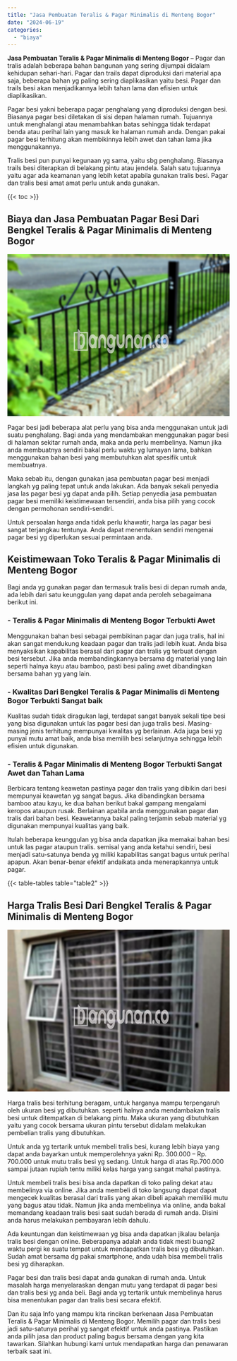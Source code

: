 ```yaml
---
title: "Jasa Pembuatan Teralis & Pagar Minimalis di Menteng Bogor"
date: "2024-06-19"
categories: 
  - "biaya"
---
```


**Jasa Pembuatan Teralis & Pagar Minimalis di Menteng Bogor** – Pagar dan tralis adalah beberapa bahan bangunan yang sering dijumpai didalam kehidupan sehari-hari. Pagar dan trails dapat diproduksi dari material apa saja, beberapa bahan yg paling sering diaplikasikan yaitu besi. Pagar dan trails besi akan menjadikannya lebih tahan lama dan efisien untuk diaplikasikan.

Pagar besi yakni beberapa pagar penghalang yang diproduksi dengan besi. Biasanya pagar besi diletakan di sisi depan halaman rumah. Tujuannya untuk menghalangi atau menambahkan batas sehingga tidak terdapat benda atau perihal lain yang masuk ke halaman rumah anda. Dengan pakai pagar besi terhitung akan membikinnya lebih awet dan tahan lama jika menggunakannya.

Tralis besi pun punyai kegunaan yg sama, yaitu sbg penghalang. Biasanya trails besi diterapkan di belakang pintu atau jendela. Salah satu tujuannya yaitu agar ada keamanan yang lebih ketat apabila gunakan tralis besi. Pagar dan tralis besi amat amat perlu untuk anda gunakan.

{{< toc >}}

## Biaya dan Jasa Pembuatan Pagar Besi Dari Bengkel Teralis & Pagar Minimalis di Menteng Bogor

![Jasa Pembuatan Teralis & Pagar Minimalis di Menteng Bogor](/images/pagar-minimalis-murah-35.png)

Pagar besi jadi beberapa alat perlu yang bisa anda menggunakan untuk jadi suatu penghalang. Bagi anda yang mendambakan menggunakan pagar besi di halaman sekitar rumah anda, maka anda perlu membelinya. Namun jika anda membuatnya sendiri bakal perlu waktu yg lumayan lama, bahkan menggunakan bahan besi yang membutuhkan alat spesifik untuk membuatnya.

Maka sebab itu, dengan gunakan jasa pembuatan pagar besi menjadi langkah yg paling tepat untuk anda lakukan. Ada banyak sekali penyedia jasa las pagar besi yg dapat anda pilih. Setiap penyedia jasa pembuatan pagar besi memiliki keistimewaan tersendiri, anda bisa pilih yang cocok dengan permohonan sendiri-sendiri.

Untuk persoalan harga anda tidak perlu khawatir, harga las pagar besi sangat terjangkau tentunya. Anda dapat menentukan sendiri mengenai pagar besi yg diperlukan sesuai permintaan anda.

## Keistimewaan Toko Teralis & Pagar Minimalis di Menteng Bogor

Bagi anda yg gunakan pagar dan termasuk tralis besi di depan rumah anda, ada lebih dari satu keunggulan yang dapat anda peroleh sebagaimana berikut ini.

### \- Teralis & Pagar Minimalis di Menteng Bogor Terbukti Awet

Menggunakan bahan besi sebagai pembikinan pagar dan juga tralis, hal ini akan sangat mendukung keadaan pagar dan tralis jadi lebih kuat. Anda bisa menyaksikan kapabilitas berasal dari pagar dan tralis yg terbuat dengan besi tersebut. Jika anda membandingkannya bersama dg material yang lain seperti halnya kayu atau bamboo, pasti besi paling awet dibandingkan bersama bahan yg yang lain.

### \- Kwalitas Dari Bengkel Teralis & Pagar Minimalis di Menteng Bogor Terbukti Sangat baik

Kualitas sudah tidak diragukan lagi, terdapat sangat banyak sekali tipe besi yang bisa digunakan untuk las pagar besi dan juga tralis besi. Masing-masing jenis terhitung mempunyai kwalitas yg berlainan. Ada juga besi yg punyai mutu amat baik, anda bisa memilih besi selanjutnya sehingga lebih efisien untuk digunakan.

### \- Teralis & Pagar Minimalis di Menteng Bogor Terbukti Sangat Awet dan Tahan Lama

Berbicara tentang keawetan pastinya pagar dan tralis yang dibikin dari besi mempunyai keawetan yg sangat bagus. Jika dibandingkan bersama bamboo atau kayu, ke dua bahan berikut bakal gampang mengalami keropos ataupun rusak. Berlainan apabila anda menggunakan pagar dan tralis dari bahan besi. Keawetannya bakal paling terjamin sebab material yg digunakan mempunyai kualitas yang baik.

Itulah beberapa keunggulan yg bisa anda dapatkan jika memakai bahan besi untuk las pagar ataupun tralis. semisal yang anda ketahui sendiri, besi menjadi satu-satunya benda yg miliki kapabilitas sangat bagus untuk perihal apapun. Akan benar-benar efektif andaikata anda menerapkannya untuk pagar.

{{< table-tables table="table2" >}}

## Harga Tralis Besi Dari Bengkel Teralis & Pagar Minimalis di Menteng Bogor

![Jasa Pembuatan Teralis & Pagar Minimalis di Menteng Bogor](/images/teralis-minimalis-murah-22.png)

Harga tralis besi terhitung beragam, untuk harganya mampu terpengaruh oleh ukuran besi yg dibutuhkan. seperti halnya anda mendambakan tralis besi untuk ditempatkan di belakang pintu. Maka ukuran yang dibutuhkan yaitu yang cocok bersama ukuran pintu tersebut didalam melakukan pembelian tralis yang dibutuhkan.

Untuk anda yg tertarik untuk membeli tralis besi, kurang lebih biaya yang dapat anda bayarkan untuk memperolehnya yakni Rp. 300.000 – Rp. 700.000 untuk mutu tralis besi yg sedang. Untuk harga di atas Rp.700.000 sampai jutaan rupiah tentu miliki kelas harga yang sangat mahal pastinya.

Untuk membeli tralis besi bisa anda dapatkan di toko paling dekat atau membelinya via online. Jika anda membeli di toko langsung dapat dapat mengecek kualitas berasal dari tralis yang akan dibeli apakah memiliki mutu yang bagus atau tidak. Namun jika anda membelinya via online, anda bakal memandang keadaan tralis besi saat sudah berada di rumah anda. Disini anda harus melakukan pembayaran lebih dahulu.

Ada keuntungan dan keistimewaan yg bisa anda dapatkan jikalau belanja tralis besi dengan online. Beberapanya adalah anda tidak mesti buang2 waktu pergi ke suatu tempat untuk mendapatkan tralis besi yg dibutuhkan. Sudah amat bersama dg pakai smartphone, anda udah bisa membeli tralis besi yg diharapkan.

Pagar besi dan tralis besi dapat anda gunakan di rumah anda. Untuk masalah harga menyelaraskan dengan mutu yang terdapat di pagar besi dan tralis besi yg anda beli. Bagi anda yg tertarik untuk membelinya harus bisa menentukan pagar dan tralis besi secara efektif.

Dan itu saja Info yang mampu kita rincikan berkenaan Jasa Pembuatan Teralis & Pagar Minimalis di Menteng Bogor. Memilih pagar dan tralis besi jadi satu-satunya perihal yg sangat efektif untuk anda pastinya. Pastikan anda pilih jasa dan product paling bagus bersama dengan yang kita tawarkan. Silahkan hubungi kami untuk mendapatkan harga dan penawaran terbaik saat ini.
